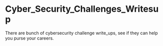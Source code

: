# Cyber_Security_Challenges_Writesup
There are bunch of cybersecurity challenge write_ups, see if they can help you purse your careers.

